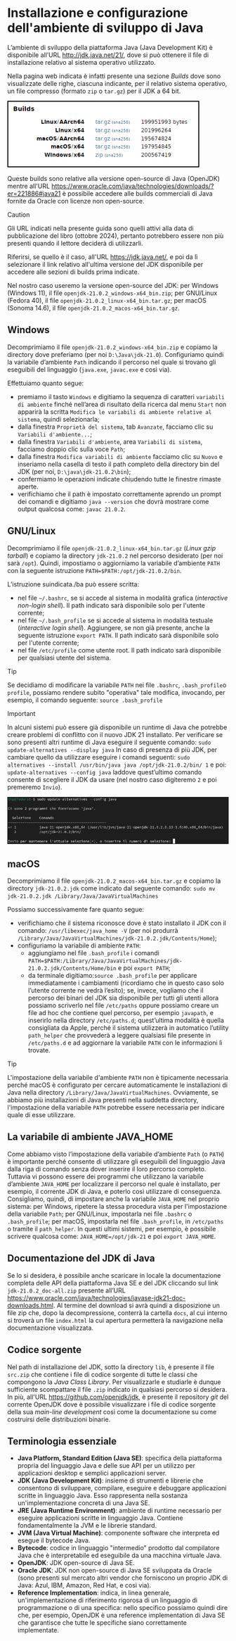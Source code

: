 # Installazione e configurazione dell'ambiente di sviluppo di Java

L’ambiente di sviluppo della piattaforma Java (Java Development Kit) è disponibile all’URL http://jdk.java.net/21/, dove si può ottenere il file di installazione relativo al sistema operativo utilizzato.

Nella pagina web indicata è infatti presente una sezione *Builds* dove sono visualizzate delle righe, ciascuna indicante, per il relativo sistema operativo, un file compresso (formato `zip` o `tar.gz`) per il JDK a 64 bit.

![alt text](JDK_Download.png)

Queste builds sono relative alla versione open-source di Java (OpenJDK) mentre all'URL https://www.oracle.com/java/technologies/downloads/?er=221886#java21 è possibile
accedere alle builds commerciali di Java fornite da Oracle con licenze non open-source.

> [!CAUTION]
> Gli URL indicati nella presente guida sono quelli attivi alla data di pubblicazione del libro (ottobre 2024), pertanto potrebbero essere non più presenti quando il lettore deciderà di utilizzarli.
>
> Riferirsi, se quello è il caso, all'URL https://jdk.java.net/, e poi da lì selezionare il link relativo all'ultima versione del JDK disponibile per accedere alle sezioni di builds prima indicate.

Nel nostro caso useremo la versione open-source del JDK: per Windows (Windows 11), il file `openjdk-21.0.2_windows-x64_bin.zip`; per GNU/Linux (Fedora 40), il file `openjdk-21.0.2_linux-x64_bin.tar.gz`; per macOS (Sonoma 14.6), il file `openjdk-21.0.2_macos-x64_bin.tar.gz`.

## Windows

Decomprimiamo il file `openjdk-21.0.2_windows-x64_bin.zip` e copiamo la directory dove preferiamo (per noi `D:\Java\jdk-21.0`).
Configuriamo quindi la variabile d’ambiente `Path` indicando il percorso nel quale si trovano gli eseguibili del linguaggio (`java.exe`, `javac.exe` e così via).

Effettuiamo quanto segue:

- premiamo il tasto `Windows` e digitiamo la sequenza di caratteri `variabili di ambiente` finché nell’area di risultato della ricerca dal menu `Start` non apparirà la scritta `Modifica le variabili di ambiente relative al sistema`, quindi selezionarla;
- dalla finestra `Proprietà del sistema`, tab `Avanzate`, facciamo clic su `Variabili d'ambiente...`;
- dalla finestra `Variabili d'ambiente`, area `Variabili di sistema`, facciamo doppio clic sulla voce `Path`;
- dalla finestra `Modifica variabili di ambiente` facciamo clic su `Nuovo` e inseriamo nella casella di testo il path completo della directory bin del JDK (per noi, `D:\java\jdk-21.0.2\bin`);
- confermiamo le operazioni indicate chiudendo tutte le finestre rimaste aperte.
- verifichiamo che il path è impostato correttamente aprendo un prompt dei comandi e digitiamo `java --version` che dovrà mostrare come output qualcosa come: `javac 21.0.2`.

## GNU/Linux

Decomprimiamo il file `openjdk-21.0.2_linux-x64_bin.tar.gz` (*Linux gzip tarball*) e copiamo la directory `jdk-21.0.2` nel percorso desiderato (per noi sarà `/opt`). Quindi, impostiamo o aggiorniamo la variabile d’ambiente `PATH` con la seguente istruzione `PATH=$PATH:/opt/jdk-21.0.2/bin`.

L’istruzione suindicata./ba  può essere scritta:

- nel file `~/.bashrc`, se si accede al sistema in modalità grafica (*interactive non-login shell*). Il path indicato sarà disponibile solo per l'utente corrente;
- nel file `~/.bash_profile` se si accede al sistema in modalità testuale (*interactive login shell*). Aggiungere, se non già presente, anche la seguente istruzione `export PATH`. Il path indicato sarà disponibile solo per l'utente corrente;
- nel file `/etc/profile` come utente root. Il path indicato sarà disponibile per qualsiasi utente del sistema.

> [!TIP]
> Se decidiamo di modificare la variabile `PATH` nei file `.bashrc`, `.bash_profile`o `profile`, possiamo rendere subito "operativa" tale modifica, invocando, per esempio, il comando seguente:
>  `source .bash_profile`


> [!IMPORTANT]
> In alcuni sistemi può essere già disponibile un runtime di Java che potrebbe creare problemi di conflitto con il nuovo JDK 21 installato.
> Per verificare se sono presenti altri runtime di Java eseguire il seguente comando:
> `sudo update-alternatives --display java`
> In caso di presenza di più JDK, per cambiare quello da utilizzare eseguire i comandi seguenti:
> `sudo alternatives --install /usr/bin/java java /opt/jdk-21.0.2/bin/ 1` 
> e poi:
> `update-alternatives --config java` 
> laddove quest’ultimo comando consente di scegliere il JDK da usare (nel nostro caso digiteremo `2` e poi premeremo `Invio`).

![alt text](Java_alt.png)

## macOS

Decomprimiamo il file `openjdk-21.0.2_macos-x64_bin.tar.gz` e copiamo la directory `jdk-21.0.2.jdk` come indicato dal seguente comando:
`sudo mv jdk-21.0.2.jdk /Library/Java/JavaVirtualMachines`

Possiamo successivamente fare quanto segue:

- verifichiamo che il sistema riconosce dove è stato installato il JDK con il comando:
`/usr/libexec/java_home -V`
(per noi produrrà `/Library/Java/JavaVirtualMachines/jdk-21.0.2.jdk/Contents/Home`);
- configuriamo la variabile di ambiente `PATH`: 
  - aggiungiamo nel file `.bash_profile` i comandi `PATH=$PATH:/Library/Java/JavaVirtualMachines/jdk-21.0.2.jdk/Contents/Home/bin` e poi `export PATH`;
  - da terminale digitiamo:`source .bash_profile` per applicare immediatamente i cambiamenti (ricordiamo che in questo caso solo l’utente corrente ne vedrà l’esito); se, invece, vogliamo che il percorso dei binari del JDK sia disponibile per tutti gli utenti allora possiamo scriverlo nel file `/etc/paths` oppure possiamo creare un file ad hoc che contiene quel percorso, per esempio `javapath`, e inserirlo nella directory `/etc/paths.d`; quest’ultima modalità è quella consigliata da Apple, perché il sistema utilizzerà in automatico l’utility `path_helper` che provvederà a leggere qualsiasi file presente in `/etc/paths.d` e ad aggiornare la variabile `PATH` con le informazioni lì trovate.

> [!TIP]
> L'impostazione della variabile d'ambiente `PATH` non è tipicamente necessaria perché macOS è configurato per cercare automaticamente le installazioni di Java nella directory `/Library/Java/JavaVirtualMachines`. Ovviamente, se abbiamo più installazioni di Java presenti nella suddetta directory, l'impostazione della variabile `PATH` potrebbe essere necessaria per indicare quale di esse utilizzare.
  
## La variabile di ambiente JAVA_HOME

Come abbiamo visto l’impostazione della variabile d’ambiente `Path` (o `PATH`) è importante perché consente di utilizzare gli eseguibili del linguaggio Java dalla riga di comando senza dover inserire il loro percorso completo. Tuttavia vi possono essere dei programmi che utilizzano la variabile d’ambiente `JAVA_HOME` per localizzare il percorso nel quale è installato, per esempio, il corrente JDK di Java, e poterlo così utilizzare di conseguenza. Consigliamo, quindi, di impostare anche la variabile `JAVA_HOME` nel proprio sistema: per Windows, ripetere la stessa procedura vista per l'impostazione della variabile `Path`; per GNU/Linux, impostarla nei file `.bashrc` o `.bash_profile`; per macOS, impostarla nel file `.bash_profile`, in `/etc/paths` o tramite il `path_helper`.  In questi ultimi sistemi, per esempio, è possibile scrivere qualcosa come: `JAVA_HOME=/opt/jdk-21` e poi `export JAVA_HOME`.

## Documentazione del JDK di Java

Se lo si desidera, è possibile anche scaricare in locale la documentazione completa delle API della piattaforma Java SE e del JDK cliccando sul link `jdk-21.0.2_doc-all.zip` presente all’URL https://www.oracle.com/java/technologies/javase-jdk21-doc-downloads.html. Al termine del download si avrà quindi a disposizione un file zip che, dopo la decompressione, conterrà la cartella `docs`, al cui interno si troverà un file `index.html` la cui apertura permetterà la navigazione nella documentazione visualizzata.

## Codice sorgente

Nel path di installazione del JDK, sotto la directory `lib`, è presente il file `src.zip` che contiene i file di codice sorgente di tutte le classi che compongono la *Java Class Library*. Per visualizzarle e studiarle è dunque sufficiente scompattare il file `.zip` indicato in qualsiasi percorso si desidera. In più, all'URL https://github.com/openjdk/jdk, è presente il repository *git* del corrente OpenJDK dove è possibile visualizzare i file di codice sorgente della sua *main-line development* così come la documentazione su come costruirsi delle distribuzioni binarie.

## Terminologia essenziale

- **Java Platform, Standard Edition (Java SE)**: specifica della piattaforma propria del linguaggio Java e delle sue API per un utilizzo per applicazioni desktop e semplici applicazioni server.
- **JDK (Java Development Kit)**: insieme di strumenti e librerie che consentono di sviluppare, compilare, eseguire e debuggare applicazioni scritte in linguaggio Java. Esso rappresenta nella sostanza un'implementazione concreta di una Java SE.
- **JRE (Java Runtime Environment)**: ambiente di runtime necessario per eseguire applicazioni scritte in linguaggio Java. Contiene fondamentalmente la JVM e le librerie standard.
- **JVM (Java Virtual Machine)**: componente software che interpreta ed esegue il bytecode Java.
- **Bytecode**: codice in linguaggio "intermedio" prodotto dal compilatore Java che è interpretabile ed eseguibile da una macchina virtuale Java.
- **OpenJDK**: JDK open-source di Java SE.
- **Oracle JDK**: JDK non open-source di Java SE sviluppata da Oracle (sono presenti sul mercato altri vendor che forniscono un proprio JDK di Java: Azul, IBM, Amazon, Red Hat, e così via).
- **Reference Implementation**: indica, in linea generale, un'implementazione di riferimento rigorosa di un linguaggio di programmazione o di una specifica: nello specifico possiamo quindi dire che, per esempio, OpenJDK è una reference implementation di Java SE che garantisce che tutte le specifiche siano correttamente implementate.
